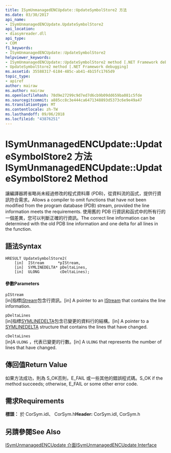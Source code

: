 ```yaml
---
title: ISymUnmanagedENCUpdate::UpdateSymbolStore2 方法
ms.date: 03/30/2017
api_name:
- ISymUnmanagedENCUpdate.UpdateSymbolStore2
api_location:
- diasymreader.dll
api_type:
- COM
f1_keywords:
- ISymUnmanagedENCUpdate::UpdateSymbolStore2
helpviewer_keywords:
- ISymUnmanagedENCUpdate::UpdateSymbolStore2 method [.NET Framework debugging]
- UpdateSymbolStore2 method [.NET Framework debugging]
ms.assetid: 35588317-6184-485c-ab41-4b15fc1765d9
topic_type:
- apiref
author: mairaw
ms.author: mairaw
ms.openlocfilehash: 78d9e27299c9d7ed7d6cb9b09dd659ba081c5fde
ms.sourcegitcommit: a885cc8c3e444ca6471348893d5373c6e9e49a47
ms.translationtype: MT
ms.contentlocale: zh-TW
ms.lasthandoff: 09/06/2018
ms.locfileid: "43876251"
---
```

# <a name="isymunmanagedencupdateupdatesymbolstore2-method"></a><span data-ttu-id="3f620-102">ISymUnmanagedENCUpdate::UpdateSymbolStore2 方法</span><span class="sxs-lookup"><span data-stu-id="3f620-102">ISymUnmanagedENCUpdate::UpdateSymbolStore2 Method</span></span>
<span data-ttu-id="3f620-103">讓編譯器將省略尚未經過修改的程式資料庫 (PDB)，從資料流的函式，提供行資訊符合需求。</span><span class="sxs-lookup"><span data-stu-id="3f620-103">Allows a compiler to omit functions that have not been modified from the program database (PDB) stream, provided the line information meets the requirements.</span></span> <span data-ttu-id="3f620-104">使用舊的 PDB 行資訊和函式中的所有行的一個差異，您可以判斷正確的行資訊。</span><span class="sxs-lookup"><span data-stu-id="3f620-104">The correct line information can be determined with the old PDB line information and one delta for all lines in the function.</span></span>  
  
## <a name="syntax"></a><span data-ttu-id="3f620-105">語法</span><span class="sxs-lookup"><span data-stu-id="3f620-105">Syntax</span></span>  
  
```  
HRESULT UpdateSymbolStore2(  
    [in]  IStream      *pIStream,  
    [in]  SYMLINEDELTA* pDeltaLines,  
    [in]  ULONG         cDeltaLines);  
```  
  
#### <a name="parameters"></a><span data-ttu-id="3f620-106">參數</span><span class="sxs-lookup"><span data-stu-id="3f620-106">Parameters</span></span>  
 `pIStream`  
 <span data-ttu-id="3f620-107">[in]指標[IStream](/windows/desktop/api/objidl/nn-objidl-istream)包含行資訊。</span><span class="sxs-lookup"><span data-stu-id="3f620-107">[in] A pointer to an [IStream](/windows/desktop/api/objidl/nn-objidl-istream) that contains the line information.</span></span>  
  
 `pDeltaLines`  
 <span data-ttu-id="3f620-108">[in]指標[SYMLINEDELTA](../../../../docs/framework/unmanaged-api/diagnostics/symlinedelta-structure.md)包含已變更的資料行的結構。</span><span class="sxs-lookup"><span data-stu-id="3f620-108">[in] A pointer to a [SYMLINEDELTA](../../../../docs/framework/unmanaged-api/diagnostics/symlinedelta-structure.md) structure that contains the lines that have changed.</span></span>  
  
 `cDeltaLines`  
 <span data-ttu-id="3f620-109">[in]A `ULONG` ，代表已變更的行數。</span><span class="sxs-lookup"><span data-stu-id="3f620-109">[in] A `ULONG` that represents the number of lines that have changed.</span></span>  
  
## <a name="return-value"></a><span data-ttu-id="3f620-110">傳回值</span><span class="sxs-lookup"><span data-stu-id="3f620-110">Return Value</span></span>  
 <span data-ttu-id="3f620-111">如果方法成功，則為 S_OK否則，E_FAIL 或一些其他的錯誤程式碼。</span><span class="sxs-lookup"><span data-stu-id="3f620-111">S_OK if the method succeeds; otherwise, E_FAIL or some other error code.</span></span>  
  
## <a name="requirements"></a><span data-ttu-id="3f620-112">需求</span><span class="sxs-lookup"><span data-stu-id="3f620-112">Requirements</span></span>  
 <span data-ttu-id="3f620-113">**標頭：** 於 CorSym.idl、 CorSym.h</span><span class="sxs-lookup"><span data-stu-id="3f620-113">**Header:** CorSym.idl, CorSym.h</span></span>  
  
## <a name="see-also"></a><span data-ttu-id="3f620-114">另請參閱</span><span class="sxs-lookup"><span data-stu-id="3f620-114">See Also</span></span>  
 [<span data-ttu-id="3f620-115">ISymUnmanagedENCUpdate 介面</span><span class="sxs-lookup"><span data-stu-id="3f620-115">ISymUnmanagedENCUpdate Interface</span></span>](../../../../docs/framework/unmanaged-api/diagnostics/isymunmanagedencupdate-interface.md)
